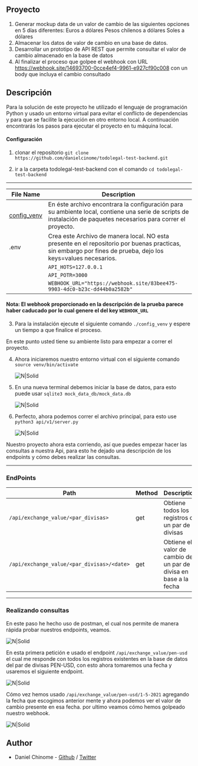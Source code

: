 ## Proyecto
1. Generar mockup data de un valor de cambio de las siguientes opciones en 5 días diferentes: 
		Euros a dólares
		Pesos chilenos a dólares
		Soles a dólares
2. Almacenar los datos de valor de cambio en una base de datos.
3. Desarrollar un prototipo de API REST que permite consultar el valor de cambio almacenado en la base de datos
4. Al finalizar el proceso que golpee el webhook con URL https://webhook.site/14693700-0cce4ef4-9961-e927cf90c008 con un body que incluya el cambio consultado


## Descripción
Para la solución de este proyecto he utilizado el lenguaje de programación Python y usado un entorno virtual para evitar el conflicto de dependencias y para que se facilite la ejecución en otro entorno local. A continuación encontrarás los pasos para ejecutar el proyecto en tu máquina local.
####  Configuración
1. clonar el repositorio `git clone https://github.com/danielcinome/todolegal-test-backend.git`

2. ir a la carpeta todolegal-test-backend con el comando `cd todolegal-test-backend`
---

File Name|Description
---|---
[config_venv	](https://github.com/danielcinome/todolegal-test-backend/blob/main/config_venv)| En éste archivo encontrara la configuración para su ambiente local, contiene una serie de scripts de instalación de paquetes necesarios para correr el proyecto.
|.env| Crea este Archivo de manera local. NO esta presente en el repositorio por buenas practicas, sin embargo por fines de prueba, dejo los keys=values necesarios.
| |`API_HOTS=127.0.0.1`
| |`API_POTR=3000`
| |`WEBHOOK_URL="https://webhook.site/83bee475-9903-4dc0-b23c-dd44b0a2582b"`

#### Nota: El webhook proporcionado en la descripción de la prueba parece haber caducado por lo cual genere el del key `WEBHOOK_URL`

3. Para la instalación ejecute el siguiente comando `./config_venv` y espere un tiempo a que finalice el proceso.

En este punto usted tiene su ambiente listo para empezar a correr el proyecto.

4. Ahora iniciaremos nuestro entorno virtual con el siguiente comando
	`source venv/bin/activate`
	
	![N|Solid](https://i.ibb.co/wr5YLWQ/venv.png)

5. En una nueva terminal debemos iniciar la base de datos, para esto puede usar
	`sqlite3 mock_data_db/mock_data.db`
	
	![N|Solid](https://i.ibb.co/pPPW450/termianlsql.png")

6. Perfecto, ahora podemos correr el archivo principal, para esto use
	`python3 api/v1/server.py`
	
	![N|Solid](https://i.ibb.co/bvTbvPR/runproject.png" )


Nuestro proyecto ahora esta corriendo, así que puedes empezar hacer las consultas a nuestra Api, para esto he dejado una descripción de los endpoints y cómo debes realizar las consultas.

---
### EndPoints
| Path | Method | Description   |
|--|--|--|
| `/api/exchange_value/<par_divisas>` | get | Obtiene todos los registros de un par de divisas  |
| `/api/exchange_value/<par_divisas>/<date>` | get | Obtiene el valor de cambio de un par de divisa en base a la fecha |
---
### Realizando consultas
En este paso he hecho uso de postman, el cual nos permite de manera rápida probar nuestros endpoints, veamos.

![N|Solid](https://i.ibb.co/GPkZX3d/postman.png )

En esta primera petición e usado el endpoint `/api/exchange_value/pen-usd` el cual me responde con todos los registros existentes en la base de datos del par de divisas PEN-USD, con esto ahora tomaremos una fecha y usaremos el siguiente endpoint.

![N|Solid](https://i.ibb.co/HpgCVD0/postman2.png)

Cómo vez hemos usado `/api/exchange_value/pen-usd/1-5-2021` agregando la fecha que escogimos anterior mente y ahora podemos ver el valor de cambio presente en esa fecha. por ultimo veamos cómo hemos golpeado nuestro webhook.

![N|Solid](https://i.ibb.co/6WfqsDV/webhopok.png)


## Author

- Daniel Chinome - [Github](https://github.com/danielcinome) / [Twitter](https://twitter.com/DanielChinome)
